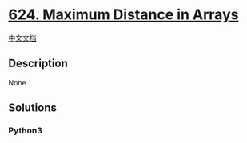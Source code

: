 # [624. Maximum Distance in Arrays](https://leetcode.com/problems/maximum-distance-in-arrays)

[中文文档](/leetcode/0600-0699/0624.Maximum%20Distance%20in%20Arrays/README.md)

## Description

None

## Solutions

<!-- tabs:start -->

### **Python3**

```python

```

<!-- tabs:end -->
